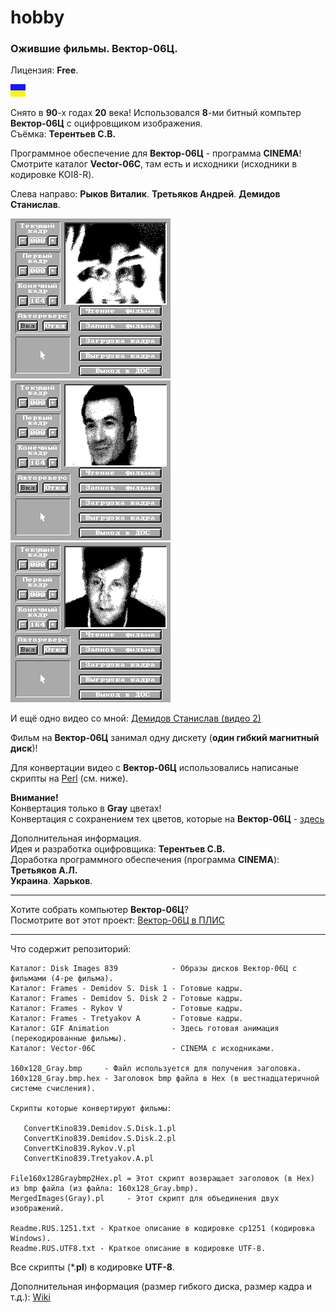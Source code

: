 # hobby
### Ожившие фильмы. Вектор-06Ц.
Лицензия: **Free**.

![](https://github.com/drilnet/vector-06c-kino/blob/master/UA.png)

Снято в **90**-х годах **20** века! Использовался **8**-ми битный компьтер **Вектор-06Ц** с оцифровщиком изображения.
<br>
Съёмка: **Терентьев С.В.**

Программное обеспечение для **Вектор-06Ц** - программа **CINEMA**!
<br>
Смотрите каталог **Vector-06C**, там есть и исходники (исходники в кодировке KOI8-R).

Слева направо: **Рыков Виталик**. **Третьяков Андрей**. **Демидов Станислав**.

![](https://github.com/drilnet/vector-06c-kino/blob/master/GIF%20Animation/Kino.%20Gray.%20Rykov%20V.gif) ![](https://github.com/drilnet/vector-06c-kino/blob/master/GIF%20Animation/Kino.%20Gray.%20Tretyakov%20A.gif) ![](https://github.com/drilnet/vector-06c-kino/blob/master/GIF%20Animation/Kino.%20Gray.%20Demidov%20S.%201.gif)

И ещё одно видео со мной: [Демидов Станислав (видео 2)](https://github.com/drilnet/vector-06c-kino/blob/master/GIF%20Animation/Kino.%20Gray.%20Demidov%20S.%202.gif)

Фильм на **Вектор-06Ц** занимал одну дискету (**один гибкий магнитный диск**)!

Для конвертации видео с **Вектор-06Ц** использовались написаные скрипты на [Perl](http://www.perl.org) (см. ниже).

**Внимание!**
<br>
Конвертация только в **Gray** цветах!
<br>
Конвертация с сохранением тех цветов, которые на **Вектор-06Ц** - [здесь](https://github.com/drilnet/vector-06c-kino/tree/kino-color)

Дополнительная информация.
<br>
Идея и разработка оцифровщика: **Терентьев С.В.**
<br>
Доработка программного обеспечения (программа **CINEMA**): **Третьяков А.Л.**
<br>
**Украина**. **Харьков**.

<hr>

Хотите собрать компьютер **Вектор-06Ц**?
<br>
Посмотрите вот этот проект: [Вектор-06Ц в ПЛИС](https://github.com/svofski/vector06cc)

<hr>

Что содержит репозиторий:

    Каталог: Disk Images 839            - Образы дисков Вектор-06Ц с фильмами (4-ре фильма).
    Каталог: Frames - Demidov S. Disk 1 - Готовые кадры.
    Каталог: Frames - Demidov S. Disk 2 - Готовые кадры.
    Каталог: Frames - Rykov V           - Готовые кадры.
    Каталог: Frames - Tretyakov A       - Готовые кадры.
    Каталог: GIF Animation              - Здесь готовая анимация (перекодированные фильмы).
    Каталог: Vector-06C                 - CINEMA с исходниками.

    160x128_Gray.bmp     - Файл используется для получения заголовка.
    160x128_Gray.bmp.hex - Заголовок bmp файла в Hex (в шестнадцатеричной системе счисления).

    Скрипты которые конвертируют фильмы:

       ConvertKino839.Demidov.S.Disk.1.pl
       ConvertKino839.Demidov.S.Disk.2.pl
       ConvertKino839.Rykov.V.pl
       ConvertKino839.Tretyakov.A.pl

    File160x128Graybmp2Hex.pl = Этот скрипт возвращает заголовок (в Hex) из bmp файла (из файла: 160x128_Gray.bmp).
    MergedImages(Gray).pl     - Этот скрипт для объединения двух изображений.

    Readme.RUS.1251.txt - Краткое описание в кодировке cp1251 (кодировка Windows).
    Readme.RUS.UTF8.txt - Краткое описание в кодировке UTF-8.

Все скрипты (*.**pl**) в кодировке **UTF-8**.

Дополнительная информация (размер гибкого диска, размер кадра и т.д.): [Wiki](https://github.com/drilnet/vector-06c-kino/wiki)
